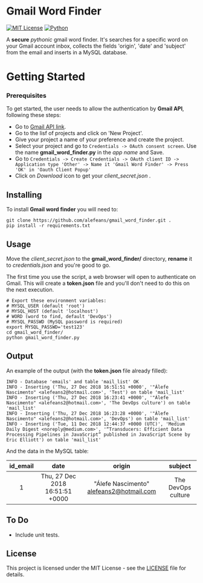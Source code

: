 # Gmail Word Finder
[![MIT License](https://img.shields.io/badge/license-MIT-007EC7.svg?style=flat)](/LICENSE) [![Python](https://img.shields.io/badge/python-3.6-blue.svg)]()

A **secure** *pythonic* gmail word finder. It's searches for a specific word on your Gmail account inbox, collects the fields 'origin', 'date' and 'subject' from the email and inserts in a MySQL database.

# Getting Started

### Prerequisites

To get started, the user needs to allow the authentication by **Gmail API**, following these steps:

* Go to [Gmail API link](https://console.developers.google.com/).
* Go to the lisf of projects and click on 'New Project'.
* Give your project a name of your preference and create the project.
* Select your project and go to `Credentials -> OAuth consent screen`. Use the name **gmail_word_finder.py** in the *app name* and Save.
* Go to `Credentials -> Create Credentials -> OAuth client ID -> Application type 'Other' -> Name it 'Gmail Word Finder' -> Press 'OK' in 'Oauth Client Popup'`
* Click on *Download* icon to get your *client_secret.json* .

## Installing

To install **Gmail word finder** you will need to:
```
git clone https://github.com/alefeans/gmail_word_finder.git .
pip install -r requirements.txt
```

## Usage

Move the *client_secret.json* to the **gmail_word_finder/** directory, **rename** it to *credentials.json* and you're good to go. 

The first time you use the script, a web browser will open to authenticate on Gmail. This will create a **token.json** file and you'll don't need to do this on the next execution.

```
# Export these environment variables:
# MYSQL_USER (default 'root')
# MYSQL_HOST (default 'localhost')
# WORD (word to find, default 'DevOps')
# MYSQL_PASSWD (MySQL password is required)
export MYSQL_PASSWD='test123'
cd gmail_word_finder/
python gmail_word_finder.py
```

## Output

An example of the output (with the **token.json** file already filled):

```
INFO - Database 'emails' and table 'mail_list' OK
INFO - Inserting ('Thu, 27 Dec 2018 16:51:51 +0000', '"Álefe Nascimento" <alefeans2@hotmail.com>', 'Test') on table 'mail_list'
INFO - Inserting ('Thu, 27 Dec 2018 16:23:41 +0000', '"Álefe Nascimento" <alefeans2@hotmail.com>', 'The DevOps culture') on table 'mail_list'
INFO - Inserting ('Thu, 27 Dec 2018 16:23:28 +0000', '"Álefe Nascimento" <alefeans2@hotmail.com>', 'DevOps') on table 'mail_list'
INFO - Inserting ('Tue, 11 Dec 2018 12:44:37 +0000 (UTC)', 'Medium Daily Digest <noreply@medium.com>', '“Transducers: Efficient Data Processing Pipelines in JavaScript” published in JavaScript Scene by Eric Elliott') on table 'mail_list'
```

And the data in the MySQL table:

 id_email        | date | origin  | subject |
| :---: |:---:| :---:|:---:|
| 1| Thu, 27 Dec 2018 16:51:51 +0000 | "Álefe Nascimento" <alefeans2@hotmail.com>|  The DevOps culture|


## To Do

* Include unit tests.

## License

This project is licensed under the MIT License - see the [LICENSE](LICENSE) file for details.
